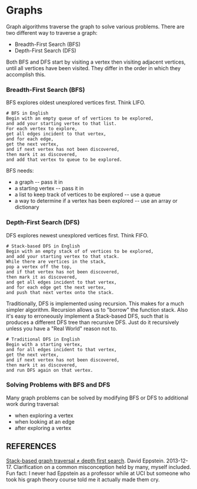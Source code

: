 Graphs
======

Graph algorithms traverse the graph to solve various problems.
There are two different way to traverse a graph:
- Breadth-First Search (BFS)
- Depth-First Search (DFS)

Both BFS and DFS start by visiting a vertex then visiting adjacent vertices, until all vertices have been visited.
They differ in the order in which they accomplish this.

### Breadth-First Search (BFS)

BFS explores oldest unexplored vertices first.
Think LIFO.

```
# BFS in English
Begin with an empty queue of of vertices to be explored,
and add your starting vertex to that list.
For each vertex to explore,
get all edges incident to that vertex,
and for each edge,
get the next vertex,
and if next vertex has not been discovered,
then mark it as discovered,
and add that vertex to queue to be explored.
```

BFS needs:
- a graph -- pass it in
- a starting vertex -- pass it in
- a list to keep track of vertices to be explored -- use a queue
- a way to determine if a vertex has been explored -- use an array or dictionary


### Depth-First Search (DFS)

DFS explores newest unexplored vertices first.
Think FIFO.

```
# Stack-based DFS in English
Begin with an empty stack of of vertices to be explored,
and add your starting vertex to that stack.
While there are vertices in the stack,
pop a vertex off the top,
and if that vertex has not been discovered,
then mark it as discovered,
and get all edges incident to that vertex,
and for each edge get the next vertex,
and push that next vertex onto the stack.
```

Traditionally, DFS is implemented using recursion.
This makes for a much simpler algorithm.
Recursion allows us to "borrow" the function stack.
Also it's easy to erroneously implement a Stack-based DFS,
such that is produces a different DFS tree than recursive DFS.
Just do it recursively unless you have a "Real World" reason not to.

```
# Traditional DFS in English
Begin with a starting vertex,
and for all edges incident to that vertex,
get the next vertex,
and if next vertex has not been discovered,
then mark it as discovered,
and run DFS again on that vertex.
```

### Solving Problems with BFS and DFS

Many graph problems can be solved by modifying BFS or DFS to additional work during traversal:
- when exploring a vertex
- when looking at an edge
- after exploring a vertex


## REFERENCES

[Stack-based graph traversal ≠ depth first search](http://11011110.livejournal.com/279880.html). David Eppstein. 2013-12-17. Clarification on a common misconception held by many, myself included. Fun fact: I never had Eppstein as a professor while at UCI but someone who took his graph theory course told me it actually made them cry.
